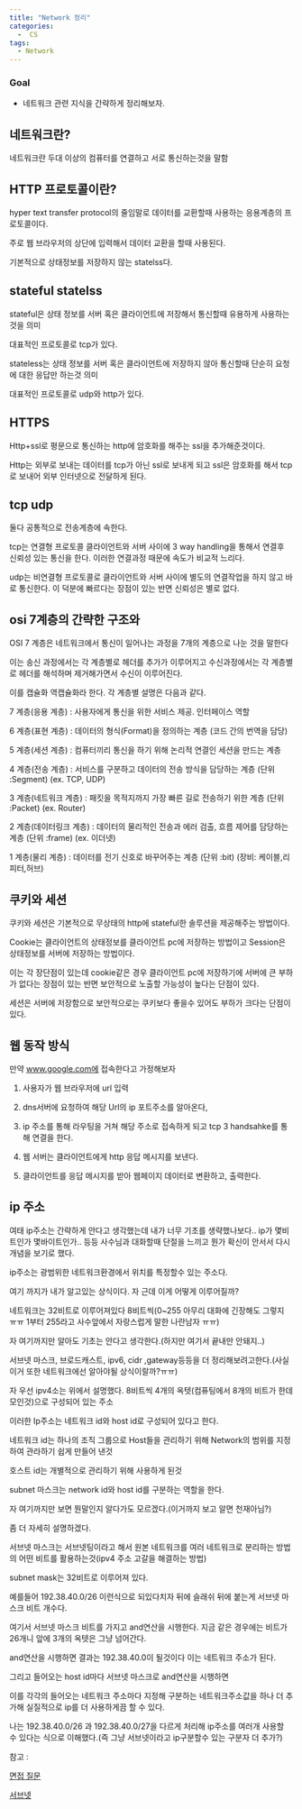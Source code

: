 ```yaml
---
title: "Network 정리"
categories:
  -  CS
tags:
  - Network
---
```



### Goal
 * 네트워크 관련 지식을 간략하게 정리해보자. 


## 네트워크란?

네트워크란 두대 이상의 컴퓨터를 연결하고 서로 통신하는것을 말함


## HTTP 프로토콜이란?

hyper text transfer protocol의 줄임말로 데이터를 교환할때 사용하는 응용계층의 프로토콜이다. 

주로 웹 브라우저의 상단에 입력해서 데이터 교환을 할때 사용된다.

기본적으로 상태정보를 저장하지 않는 statelss다.

## stateful statelss

stateful은 상태 정보를 서버 혹은 클라이언트에 저장해서 통신할때 유용하게 사용하는것을 의미

대표적인 프로토콜로 tcp가 있다.

stateless는 상태 정보를 서버 혹은 클라이언트에 저장하지 않아 통신할때 단순히 요청에 대한 응답만 하는것 의미

대표적인 프로토콜로 udp와 http가 있다.



## HTTPS

Http+ssl로 평문으로 통신하는 http에 암호화를 해주는 ssl을 추가해준것이다.

Http는 외부로 보내는 데이터를 tcp가 아닌 ssl로 보내게 되고 ssl은 암호화를 해서 tcp 로 보내어 외부 인터넷으로 전달하게 된다.

## tcp udp

둘다 공통적으로 전송계층에 속한다.

tcp는 연결형 프로토콜 클라이언트와 서버 사이에 3 way handling을 통해서 연결후 신뢰성 있는 통신을 한다. 이러한 연결과정 때문에 속도가 비교적 느리다.

udp는 비연결형 프로토콜로 클라이언트와 서버 사이에 별도의 연결작업을 하지 않고 바로 통신한다. 이 덕분에 빠르다는 장점이 있는 반면 신뢰성은 별로 없다.

## osi 7계층의 간략한 구조와

OSI 7 계층은 네트워크에서 통신이 일어나는 과정을 7개의 계층으로 나눈 것을 말한다

이는 송신 과정에서는 각 계층별로 헤더를 추가가 이루어지고 수신과정에서는 각 계층별로 헤더를 해석하며 제거해가면서 수신이 이루어진다.

이를 캡슐화 역캡슐화라 한다. 각 계층별 설명은 다음과 같다.

7 계층(응용 계층) : 사용자에게 통신을 위한 서비스 제공. 인터페이스 역할

6 계층(표현 계층) : 데이터의 형식(Format)을 정의하는 계층 (코드 간의 번역을 담당)

5 계층(세션 계층) : 컴퓨터끼리 통신을 하기 위해 논리적 연결인 세션을 만드는 계층

4 계층(전송 계층) : 서비스를 구분하고 데이터의 전송 방식을 담당하는 계층 (단위 :Segment) (ex. TCP, UDP)

3 계층(네트워크 계층) : 패킷을 목적지까지 가장 빠른 길로 전송하기 위한 계층 (단위 :Packet) (ex. Router)

2 계층(데이터링크 계층) : 데이터의 물리적인 전송과 에러 검출, 흐름 제어를 담당하는 계층 (단위 :frame) (ex. 이더넷)

1 계층(물리 계층) : 데이터를 전기 신호로 바꾸어주는 계층 (단위 :bit) (장비: 케이블,리피터,허브)


## 쿠키와 세션

쿠키와 세션은 기본적으로 무상태의 http에 stateful한 솔루션을 제공해주는 방법이다.

Cookie는 클라이언트의 상태정보를 클라이언트 pc에 저장하는 방법이고 Session은 상태정보를 서버에 저장하는 방법이다.

이는 각 장단점이 있는데 cookie같은 경우 클라이언트 pc에 저장하기에 서버에 큰 부하가 없다는 장점이 있는 반면 보안적으로 노출할 가능성이 높다는 단점이 있다.

세션은 서버에 저장함으로 보안적으로는 쿠키보다 좋을수 있어도 부하가 크다는 단점이 있다.

## 웹 동작 방식

만약 www.google.com에 접속한다고 가정해보자

1. 사용자가 웹 브라우저에 url 입력

2. dns서버에 요청하여 해당 Url의 ip 포트주소를 알아온다,

3. ip 주소를 통해 라우팅을 거쳐 해당 주소로 접속하게 되고 tcp 3 handsahke를 통해 연결을 한다.

4. 웹 서버는 클라이언트에게 http 응답 메시지를 보낸다.

5. 클라이언트를 응답 메시지를 받아 웹페이지 데이터로 변환하고, 출력한다.

## ip 주소

여태 ip주소는 간략하게 안다고 생각했는데 내가 너무 기초를 생략했나보다.. ip가 몇비트인가 몇바이트인가.. 등등 사수님과 대화할때 단절을 느끼고 뭔가 확신이 안서서 다시 개념을 보기로 했다.

ip주소는 광범위한 네트워크환경에서 위치를 특정할수 있는 주소다.

여기 까지가 내가 알고있는 상식이다. 자 근데 이게 어떻게 이루어질까?

네트워크는 32비트로 이루어져있다 8비트씩(0~255 아무리 대화에 긴장해도 그렇지 ㅠㅠ 1부터 255라고 사수앞에서 자랑스럽게 말한 나란남자 ㅠㅠ)

자 여기까지만 알아도 기초는 안다고 생각한다.(하지만 여기서 끝내만 안돼지..)

서브넷 마스크, 브로드캐스트, ipv6, cidr ,gateway등등을 더 정리해보려고한다.(사실이거 또한 네트워크에선 알아야될 상식이랄까?ㅠㅠ)

자 우선 ipv4소는 위에서 설명했다. 8비트씩 4개의 옥텟(컴퓨팅에서 8개의 비트가 한데 모인것)으로 구성되어 있는 주소

이러한 Ip주소는 네트워크 id와 host id로 구성되어 있다고 한다.

네트워크 id는 하나의 조직 그룹으로 Host들을 관리하기 위해 Network의 범위를 지정하여 관라하기 쉽게 만들어 낸것

호스트 id는 개별적으로 관리하기 위해 사용하게 된것

subnet 마스크는 network id와 host id를 구분하는 역할을 한다.

자 여기까지만 보면 뭔말인지 알다가도 모르겠다.(이거까지 보고 알면 천재아님?)

좀 더 자세히 설명하겠다.

서브넷 마스크는 서브넷팅이라고 해서 원본 네트워크를 여러 네트워크로 분리하는 방법의 어떤 비트를 활용하는것(ipv4 주소 고갈을 해결하는 방법)

subnet mask는 32비트로 이루어져 있다.

예를들어 192.38.40.0/26 이런식으로 되있다치자 뒤에 슬래쉬 뒤에 붙는게 서브넷 마스크 비트 개수다.

여기서 서브넷 마스크 비트를 가지고 and연산을 시행한다. 지금 같은 경우에는 비트가 26개니 앞에 3개의 옥텟은 그냥 넘어간다.

and연산을 시행하면 결과는 192.38.40.0이 될것이다 이는 네트워크 주소가 된다.

그리고 들어오는 host id마다 서브넷 마스크로 and연산을 시행하면 

이를 각각의 들어오는 네트워크 주소마다 지정해 구분하는 네트워크주소값을 하나 더 추가해 실질적으로 ip를 더 사용하게끔 할 수 있다.

나는 192.38.40.0/26 과 192.38.40.0/27을 다르게 처리해 ip주소를 여러개 사용할 수 있다는 식으로 이해했다.(즉 그냥 서브넷이라고 ip구분할수 있는 구분자 더 추가?)




참고 : 

[면접 질문](https://dev-coco.tistory.com/161#%F-%-F%--%A-%C-%A-%EC%BF%A-%ED%--%A--Cookie-%EC%--%--%--%EC%--%B-%EC%--%---Session-%EC%-D%--%--%EC%B-%A-%EC%-D%B-%EC%A-%--%EC%--%--%--%EB%-C%--%ED%--%B-%--%EB%A-%--%ED%--%B-%EC%A-%BC%EC%--%B-%EC%-A%---)

[서브넷](https://engkimbs.tistory.com/622)



